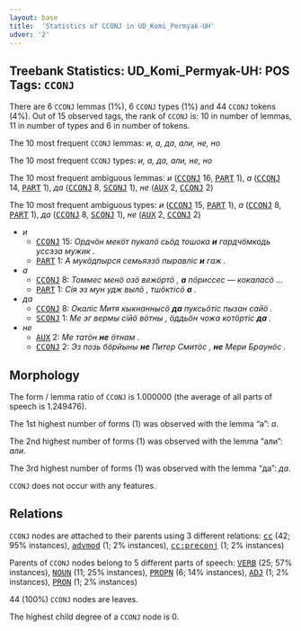 ```yaml
---
layout: base
title:  'Statistics of CCONJ in UD_Komi_Permyak-UH'
udver: '2'
---
```


## Treebank Statistics: UD_Komi_Permyak-UH: POS Tags: `CCONJ`

There are 6 `CCONJ` lemmas (1%), 6 `CCONJ` types (1%) and 44 `CCONJ` tokens (4%).
Out of 15 observed tags, the rank of `CCONJ` is: 10 in number of lemmas, 11 in number of types and 6 in number of tokens.

The 10 most frequent `CCONJ` lemmas: <em>и, а, да, али, не, но</em>

The 10 most frequent `CCONJ` types:  <em>и, а, да, али, не, но</em>

The 10 most frequent ambiguous lemmas: <em>и</em> (<tt><a href="koi_uh-pos-CCONJ.html">CCONJ</a></tt> 16, <tt><a href="koi_uh-pos-PART.html">PART</a></tt> 1), <em>а</em> (<tt><a href="koi_uh-pos-CCONJ.html">CCONJ</a></tt> 14, <tt><a href="koi_uh-pos-PART.html">PART</a></tt> 1), <em>да</em> (<tt><a href="koi_uh-pos-CCONJ.html">CCONJ</a></tt> 8, <tt><a href="koi_uh-pos-SCONJ.html">SCONJ</a></tt> 1), <em>не</em> (<tt><a href="koi_uh-pos-AUX.html">AUX</a></tt> 2, <tt><a href="koi_uh-pos-CCONJ.html">CCONJ</a></tt> 2)

The 10 most frequent ambiguous types:  <em>и</em> (<tt><a href="koi_uh-pos-CCONJ.html">CCONJ</a></tt> 15, <tt><a href="koi_uh-pos-PART.html">PART</a></tt> 1), <em>а</em> (<tt><a href="koi_uh-pos-CCONJ.html">CCONJ</a></tt> 8, <tt><a href="koi_uh-pos-PART.html">PART</a></tt> 1), <em>да</em> (<tt><a href="koi_uh-pos-CCONJ.html">CCONJ</a></tt> 8, <tt><a href="koi_uh-pos-SCONJ.html">SCONJ</a></tt> 1), <em>не</em> (<tt><a href="koi_uh-pos-AUX.html">AUX</a></tt> 2, <tt><a href="koi_uh-pos-CCONJ.html">CCONJ</a></tt> 2)


* <em>и</em>
  * <tt><a href="koi_uh-pos-CCONJ.html">CCONJ</a></tt> 15: <em>Ордчӧн мекӧт пукалӧ сьӧд тошока <b>и</b> гардчӧмкодь уссэза мужик .</em>
  * <tt><a href="koi_uh-pos-PART.html">PART</a></tt> 1: <em>А мукӧдпырся семьяэзӧ пыравліс <b>и</b> гаж .</em>
* <em>а</em>
  * <tt><a href="koi_uh-pos-CCONJ.html">CCONJ</a></tt> 8: <em>Томмес менӧ озӧ вежӧртӧ , <b>а</b> пӧриссес — кокаласӧ ...</em>
  * <tt><a href="koi_uh-pos-PART.html">PART</a></tt> 1: <em>Сія эз мун удж вылö , тшöктісö <b>а</b> .</em>
* <em>да</em>
  * <tt><a href="koi_uh-pos-CCONJ.html">CCONJ</a></tt> 8: <em>Окаліс Митя кыкнаннысӧ <b>да</b> пуксьӧтіс пызан сайӧ .</em>
  * <tt><a href="koi_uh-pos-SCONJ.html">SCONJ</a></tt> 1: <em>Ме эг вермы сійӧ вӧтны , ӧддьӧн чожа котӧртіс <b>да</b> .</em>
* <em>не</em>
  * <tt><a href="koi_uh-pos-AUX.html">AUX</a></tt> 2: <em>Ме татӧн <b>не</b> ӧтнам .</em>
  * <tt><a href="koi_uh-pos-CCONJ.html">CCONJ</a></tt> 2: <em>Эз позь бӧрйыны <b>не</b> Питер Смитӧс , <b>не</b> Мери Браунӧс .</em>

## Morphology

The form / lemma ratio of `CCONJ` is 1.000000 (the average of all parts of speech is 1.249476).

The 1st highest number of forms (1) was observed with the lemma “а”: <em>а</em>.

The 2nd highest number of forms (1) was observed with the lemma “али”: <em>али</em>.

The 3rd highest number of forms (1) was observed with the lemma “да”: <em>да</em>.

`CCONJ` does not occur with any features.


## Relations

`CCONJ` nodes are attached to their parents using 3 different relations: <tt><a href="koi_uh-dep-cc.html">cc</a></tt> (42; 95% instances), <tt><a href="koi_uh-dep-advmod.html">advmod</a></tt> (1; 2% instances), <tt><a href="koi_uh-dep-cc-preconj.html">cc:preconj</a></tt> (1; 2% instances)

Parents of `CCONJ` nodes belong to 5 different parts of speech: <tt><a href="koi_uh-pos-VERB.html">VERB</a></tt> (25; 57% instances), <tt><a href="koi_uh-pos-NOUN.html">NOUN</a></tt> (11; 25% instances), <tt><a href="koi_uh-pos-PROPN.html">PROPN</a></tt> (6; 14% instances), <tt><a href="koi_uh-pos-ADJ.html">ADJ</a></tt> (1; 2% instances), <tt><a href="koi_uh-pos-PRON.html">PRON</a></tt> (1; 2% instances)

44 (100%) `CCONJ` nodes are leaves.

The highest child degree of a `CCONJ` node is 0.

